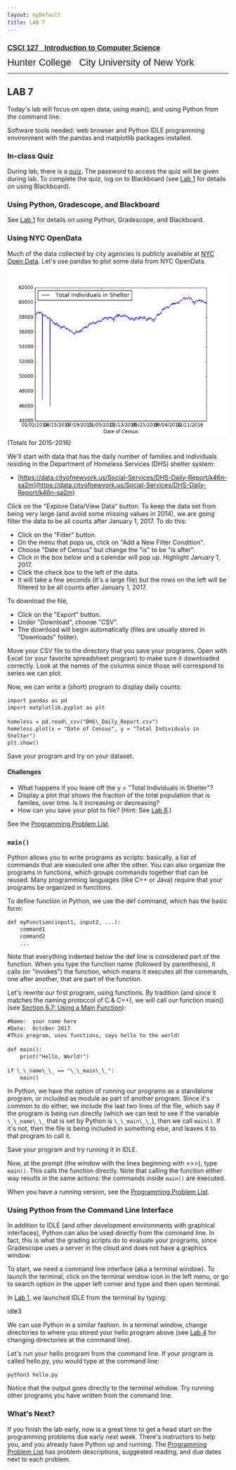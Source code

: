 ```yaml
---
layout: myDefault
title: LAB 7
---
```


### [<span style="font-family:Arial">CSCI 127 &nbsp; Introduction to Computer Science</span>](../127_2018_summer.html)  
<span style="line-height:0.1; font-family:Arial; font-size:21.8px">Hunter College &nbsp; City University of New York</span> 

---  
  	
LAB 7
---

Today's lab will focus on open data, using main(), and using Python from the command line.

Software tools needed: web browser and Python IDLE programming environment with the pandas and matplotlib packages installed.

### In-class Quiz

During lab, there is a [quiz](quizzes.html). The password to access the quiz will be given during lab. To complete the quiz, log on to Blackboard (see [Lab 1](lab_01.html) for details on using Blackboard).

### Using Python, Gradescope, and Blackboard

See [Lab 1](lab_01.html) for details on using Python, Gradescope, and Blackboard.

### Using NYC OpenData

Much of the data collected by city agencies is publicly available at [NYC Open Data](http://opendata.cityofnewyork.us). Let's use pandas to plot some data from NYC OpenData.

![](shelterTotal.png)  
(Totals for 2015-2016)

We'll start with data that has the daily number of families and individuals residing in the Department of Homeless Services (DHS) shelter system:

*   [https://data.cityofnewyork.us/Social-Services/DHS-Daily-Report/k46n-sa2m](https://data.cityofnewyork.us/Social-Services/DHS-Daily-Report/k46n-sa2m)

Click on the "Explore Data/View Data" button. To keep the data set from being very large (and avoid some missing values in 2014), we are going filter the data to be all counts after January 1, 2017. To do this:

*   Click on the "Filter" button.
*   On the menu that pops us, click on "Add a New Filter Condition".
*   Choose "Date of Census" but change the "is" to be "is after".
*   Click in the box below and a calendar will pop up. Highlight January 1, 2017.
*   Click the check box to the left of the data.
*   It will take a few seconds (it's a large file) but the rows on the left will be filtered to be all counts after January 1, 2017.

To download the file,

*   Click on the "Export" button.
*   Under "Download", choose "CSV".
*   The download will begin automatically (files are usually stored in "Downloads" folder).

Move your CSV file to the directory that you save your programs. Open with Excel (or your favorite spreadsheet program) to make sure it downloaded correctly. Look at the names of the columns since those will correspond to series we can plot.

Now, we can write a (short) program to display daily counts:

    import pandas as pd
    import matplotlib.pyplot as plt

    homeless = pd.read\_csv("DHS\_Daily_Report.csv")
    homeless.plot(x = "Date of Census", y = "Total Individuals in Shelter")
    plt.show()

Save your program and try on your dataset.

#### Challenges

*   What happens if you leave off the y = "Total Individuals in Shelter"?
*   Display a plot that shows the fraction of the total population that is familes, over time. Is it increasing or decreasing?
*   How can you save your plot to file? (Hint: See [Lab 6](lab_06.html).)

See the [Programming Problem List](assignments.html).

### `main()`

Python allows you to write programs as scripts: basically, a list of commands that are executed one after the other. You can also organize the programs in functions, which groups commands together that can be reused. Many programming languages (like C++ or Java) require that your programs be organized in functions.

To define function in Python, we use the def command, which has the basic form:  
  
    def myFunction(input1, input2, ...):
        command1
        command2 
        ...
  
Note that everything indented below the def line is considered part of the function. When you type the function name (followed by parenthesis), it calls (or "invokes") the function, which means it executes all the commands, one after another, that are part of the function.

Let's rewrite our first program, using functions. By tradition (and since it matches the naming protoccol of C & C++), we will call our function main() (see [Section 6.7: Using a Main Function](https://interactivepython.org/runestone/static/thinkcspy/Functions/mainfunction.html)):

    #Name:  your name here
    #Date:  October 2017
    #This program, uses functions, says hello to the world!

    def main():
        print("Hello, World!") 

    if \_\_name\_\_ == "\_\_main\_\_":
        main()

In Python, we have the option of running our programs as a standalone program, or included as module as part of another program. Since it's common to do either, we include the last two lines of the file, which say if the program is being run directly (which we can test to see if the variable `\_\_name\_\_` that is set by Python is `\_\_main\_\_`), then we call `main()`. If it's not, then the file is being included in something else, and leaves it to that program to call it.

Save your program and try running it in IDLE.

Now, at the prompt (the window with the lines beginning with >>>), type `main()`. This calls the function directly. Note that calling the function either way results in the same actions: the commands inside `main()` are executed.

When you have a running version, see the [Programming Problem List](assignments.html).

### Using Python from the Command Line Interface

In addition to IDLE (and other development environments with graphical interfaces), Python can also be used directly from the command line. In fact, this is what the grading scripts do to evaluate your programs, since Gradescope uses a server in the cloud and does not have a graphics window.

To start, we need a command line interface (aka a terminal window). To launch the terminal, click on the terminal window icon in the left menu, or go to search option in the upper left corner and type and then open terminal.

In [Lab 1](lab_01.html), we launched IDLE from the terminal by typing:

idle3

We can use Python in a similar fashion. In a terminal window, change directories to where you stored your hello program above (see [Lab 4](lab_04.html) for changing directories at the command line).

Let's run your hello program from the command line. If your program is called hello.py, you would type at the command line:

    python3 hello.py

Notice that the output goes directly to the terminal window. Try running other programs you have written from the command line.

### What's Next?

If you finish the lab early, now is a great time to get a head start on the programming problems due early next week. There's instructors to help you, and you already have Python up and running. The [Programming Problem List](assignments.html) has problem descriptions, suggested reading, and due dates next to each problem.
